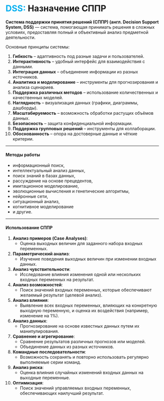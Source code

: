 # <font color="#00b0f0">DSS:</font> Назначение СППР  

**Система поддержки принятия решений (СППР) (англ. Decision Support System, DSS)** — система, помогающая принимать решения в сложных условиях, предоставляя полный и объективный анализ предметной деятельности. 


Основные принципы системы:  
1. **Гибкость** – адаптивность под разные задачи и пользователей.  
2. **Интерактивность** – удобный интерфейс для взаимодействия с данными.  
3. **Интеграция данных** – объединение информации из разных источников.  
4. **Аналитика и моделирование** – инструменты для прогнозирования и анализа сценариев.  
5. **Поддержка различных методов** – использование количественных и качественных моделей.  
6. **Наглядность** – визуализация данных (графики, диаграммы, дашборды).  
7. **Масштабируемость** – возможность обработки растущих объёмов данных.  
8. **Безопасность** – защита конфиденциальной информации.  
9. **Поддержка групповых решений** – инструменты для коллаборации.  
10. **Обоснованность** – опора на достоверные данные и чёткие критерии.  

---
#### Методы работы

- информационный поиск, 
- интеллектуальный анализ данных, 
- поиск знаний в базах данных, 
- рассуждение на основе прецедентов, 
- имитационное моделирование, 
- эволюционные вычисления и генетические алгоритмы, 
- нейронные сети, 
- ситуационный анализ, 
- когнитивное моделирование 
- и другие. 

---
#### Использование СППР

1. **Анализ примеров (Case Analyses)**:
	- Оценка выходных величин для заданного набора входных переменных.
2. **Параметрический анализ**:
	- Изучение поведения выходных величин при изменении входных данных.
3. **Анализ чувствительности**:
	- Исследование влияния изменения одной или нескольких входных переменных на результат.
4. **Анализ возможностей**:
	- Поиск значений входных переменных, которые обеспечивают желаемый результат (целевой анализ).
5. **Анализ влияния**:
	- Выявление всех входных переменных, влияющих на конкретную выходную переменную, и оценка их воздействия (например, изменение на 1%).
6. **Анализ данных**:
	- Прогнозирование на основе известных данных путем их манипулирования.
7. **Сравнение и агрегирование**:
	- Сравнение результатов различных прогнозов или моделей.
	- Объединение данных из разных источников.
8. **Командные последовательности**:
	- Возможность сохранять и повторно использовать регулярно выполняемые серии команд.
9. **Анализ риска**:
	 - Оценка влияния случайных изменений входных данных на выходные переменные.
10. **Оптимизация**:
	- Поиск значений управляемых входных переменных, обеспечивающих наилучший результат.